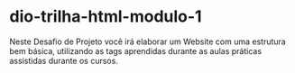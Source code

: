 # dio-trilha-html-modulo-1
Neste Desafio de Projeto você irá elaborar um Website com uma estrutura bem básica, utilizando as tags aprendidas durante as aulas práticas assistidas durante os cursos.
